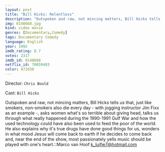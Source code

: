 ```yaml
---
layout: post
title: "Bill Hicks: Relentless"
description: "Outspoken and raw, not mincing matters, Bill Hicks tells us that, just like smokers, non-smokers also die every day - with jogging instructor Jim Fixx as an example -, asks women what's so terrible about giving head, talks us through what really happened during the 1990-1991 Gulf War and how the used technology could have also been used to feed the poor of the world. He also explains why it's true drugs have done good things for us, wonders in what mood Jesus will come back to ear.."
img: 0148668.jpg
kind: video movie
genres: [Documentary,Comedy]
tags: Documentary Comedy 
language: English
year: 1992
imdb_rating: 8.7
votes: 2317
imdb_id: 0148668
netflix_id: 70059483
color: 472d30
---
```

Director: `Chris Bould`  

Cast: `Bill Hicks` 

Outspoken and raw, not mincing matters, Bill Hicks tells us that, just like smokers, non-smokers also die every day - with jogging instructor Jim Fixx as an example -, asks women what's so terrible about giving head, talks us through what really happened during the 1990-1991 Gulf War and how the used technology could have also been used to feed the poor of the world. He also explains why it's true drugs have done good things for us, wonders in what mood Jesus will come back to earth if he decides to come back and, near the end of the show, most passionately yells music should be played with one's heart.::Marco van Hoof <k_luifje7@hotmail.com>